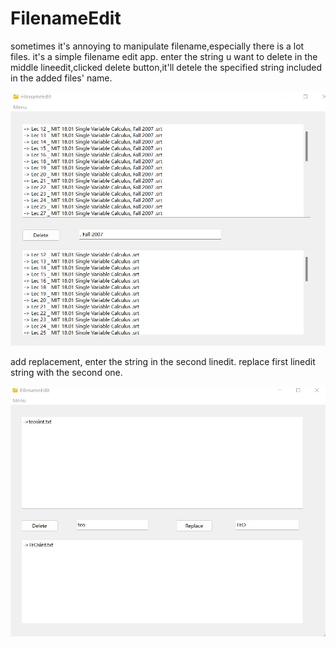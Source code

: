 # FilenameEdit

sometimes it's annoying to manipulate filename,especially there is a lot files.
it's a simple filename edit app. enter the string u want to delete in the middle lineedit,clicked delete button,it'll detele the specified string included in the added files' name.
 
![](https://github.com/BigfaceCatLovesFish/FilenameEdit/blob/main/filenameEdit.jpg)

add replacement, enter the string in the second linedit. replace first linedit string with the second one.

![](https://github.com/BigfaceCatLovesFish/FilenameEdit/blob/main/FilenameEdit2.jpg)
 

